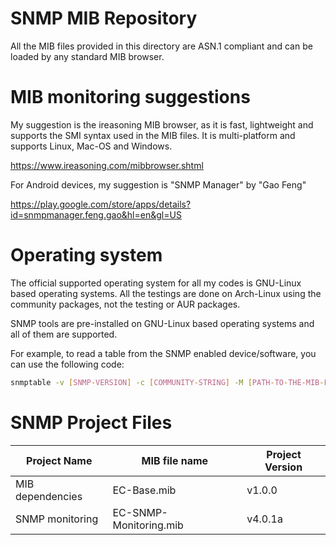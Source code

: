 # SNMP MIB Repository

All the MIB files provided in this directory are ASN.1 compliant and can be loaded by any standard MIB browser.

# MIB monitoring suggestions

My suggestion is the ireasoning MIB browser, as it is fast, lightweight and supports the SMI syntax used in the MIB files. It is multi-platform and supports Linux, Mac-OS and Windows.

https://www.ireasoning.com/mibbrowser.shtml

For Android devices, my suggestion is "SNMP Manager" by "Gao Feng"

https://play.google.com/store/apps/details?id=snmpmanager.feng.gao&hl=en&gl=US

# Operating system

The official supported operating system for all my codes is GNU-Linux based operating systems. All the testings are done on Arch-Linux using the community packages, not the testing or AUR packages.

SNMP tools are pre-installed on GNU-Linux based operating systems and all of them are supported.

For example, to read a table from the SNMP enabled device/software, you can use the following code:

```bash
snmptable -v [SNMP-VERSION] -c [COMMUNITY-STRING] -M [PATH-TO-THE-MIB-FOLDER] -m [PATH-TO-THE-MIB-FILE] [DEVICE-IP]:[DEVICE-SNMP-PORT] [TABLE-OID]
```

# SNMP Project Files
| Project Name | MIB file name | Project Version |
| --- | --- | --- |
| MIB dependencies | EC-Base.mib | v1.0.0 |
| SNMP monitoring | EC-SNMP-Monitoring.mib | v4.0.1a |

